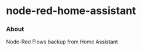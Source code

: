 node-red-home-assistant
=======================

### About

Node-Red Flows backup from Home Assistant 
